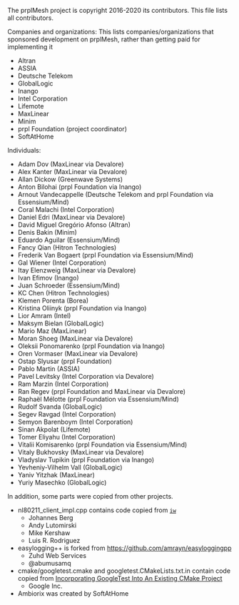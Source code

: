 <!--
SPDX-License-Identifier: BSD-2-Clause-Patent
Copyright (c) 2020 the prplMesh contributors
This code is subject to the terms of the BSD+Patent license.
See LICENSE file for more details.
-->
The prplMesh project is copyright 2016-2020 its contributors.
This file lists all contributors.

Companies and organizations:
This lists companies/organizations that sponsored development on prplMesh,
rather than getting paid for implementing it
- Altran
- ASSIA
- Deutsche Telekom
- GlobalLogic
- Inango
- Intel Corporation
- Lifemote
- MaxLinear
- Minim
- prpl Foundation (project coordinator)
- SoftAtHome

Individuals:
- Adam Dov (MaxLinear via Devalore)
- Alex Kanter (MaxLinear via Devalore)
- Allan Dickow (Greenwave Systems)
- Anton Bilohai (prpl Foundation via Inango)
- Arnout Vandecappelle (Deutsche Telekom and prpl Foundation via Essensium/Mind)
- Coral Malachi (Intel Corporation)
- Daniel Edri (MaxLinear via Devalore)
- David Miguel Gregório Afonso (Altran)
- Denis Bakin (Minim)
- Eduardo Aguilar (Essensium/Mind)
- Fancy Qian (Hitron Technologies)
- Frederik Van Bogaert (prpl Foundation via Essensium/Mind)
- Gal Wiener (Intel Corporation)
- Itay Elenzweig (MaxLinear via Devalore)
- Ivan Efimov (Inango)
- Juan Schroeder (Essensium/Mind)
- KC Chen (Hitron Technologies)
- Klemen Porenta (Borea)
- Kristina Oliinyk (prpl Foundation via Inango)
- Lior Amram (Intel)
- Maksym Bielan (GlobalLogic)
- Mario Maz (MaxLinear)
- Moran Shoeg (MaxLinear via Devalore)
- Oleksii Ponomarenko (prpl Foundation via Inango)
- Oren Vormaser (MaxLinear via Devalore)
- Ostap Slyusar (prpl Foundation)
- Pablo Martin (ASSIA)
- Pavel Levitsky (Intel Corporation via Devalore)
- Ram Marzin (Intel Corporation)
- Ran Regev (prpl Foundation and MaxLinear via Devalore)
- Raphaël Mélotte (prpl Foundation via Essensium/Mind)
- Rudolf Svanda (GlobalLogic)
- Segev Ravgad (Intel Corporation)
- Semyon Barenboym (Intel Corporation)
- Sinan Akpolat (Lifemote)
- Tomer Eliyahu (Intel Corporation)
- Vitalii Komisarenko (prpl Foundation via Essensium/Mind)
- Vitaly Bukhovsky (MaxLinear via Devalore)
- Vladyslav Tupikin (prpl Foundation via Inango)
- Yevheniy-Vilhelm Vall (GlobalLogic)
- Yaniv Yitzhak (MaxLinear)
- Yuriy Masechko (GlobalLogic)

In addition, some parts were copied from other projects.

- nl80211\_client\_impl.cpp contains code copied from [`iw`](http://git.sipsolutions.net/iw.git/)
  - Johannes Berg
  - Andy Lutomirski
  - Mike Kershaw
  - Luis R. Rodriguez
- easylogging++ is forked from https://github.com/amrayn/easyloggingpp
  - Zuhd Web Services
  - @abumusamq
- cmake/googletest.cmake and googletest.CMakeLists.txt.in contain code copied from [Incorporating GoogleTest Into An Existing CMake Project](https://github.com/google/googletest/blob/master/googletest/README.md#incorporating-into-an-existing-cmake-project)
  - Google Inc.
- Ambiorix was created by SoftAtHome  
